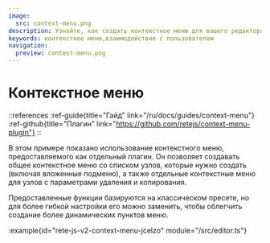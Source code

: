 ```yaml
---
image:
  src: context-menu.png
description: Узнайте, как создать контекстное меню для вашего редактора узлов с помощью этого примера. Используйте предоставленный плагин для создания общего контекстного меню с списком узлов, которые нужно создать, а также отдельных контекстных меню для узлов с параметрами удаления и копирования.
keywords: контекстное меню,взаимодействие с пользователем
navigation:
  preview: context-menu.png
---
```


# Контекстное меню

::references
:ref-guide{title="Гайд" link="/ru/docs/guides/context-menu"}
:ref-github{title="Плагин" link="https://github.com/retejs/context-menu-plugin"}
::

В этом примере показано использование контекстного меню, предоставляемого как отдельный плагин. Он позволяет создавать общее контекстное меню со списком узлов, которые нужно создать (включая вложенные подменю), а также отдельные контекстные меню для узлов с параметрами удаления и копирования.

Предоставленные функции базируются на классическом пресете, но для более гибкой настройки его можно заменить, чтобы облегчить создание более динамических пунктов меню.

:example{id="rete-js-v2-context-menu-jcelzo" module="/src/editor.ts"}
